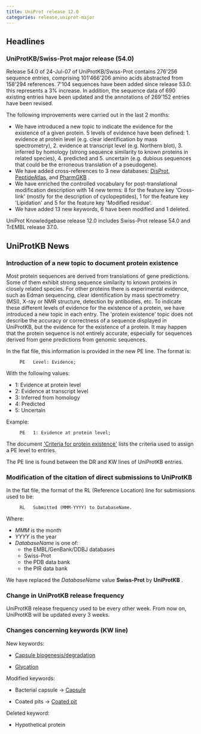 ```yaml
---
title: UniProt release 12.0
categories: release,uniprot-major
---
```


## Headlines

### UniProtKB/Swiss-Prot major release (54.0)

Release 54.0 of 24-Jul-07 of UniProtKB/Swiss-Prot contains 276'256 sequence entries, comprising 101'466'206 amino acids abstracted from 158'294 references. 7'104 sequences have been added since release 53.0: this represents a 3% increase. In addition, the sequence data of 690 existing entries have been updated and the annotations of 269'152 entries have been revised.

The following improvements were carried out in the last 2 months:

-   We have introduced a new topic to indicate the evidence for the existence of a given protein. 5 levels of evidence have been defined: 1. evidence at protein level (e.g. clear identification by mass spectrometry), 2. evidence at transcript level (e.g. Northern blot), 3. inferred by homology (strong sequence similarity to known proteins in related species), 4. predicted and 5. uncertain (e.g. dubious sequences that could be the erroneous translation of a pseudogene).
-   We have added cross-references to 3 new databases: [DisProt](http://www.disprot.org/), [PeptideAtlas](http://www.peptideatlas.org), and [PharmGKB](http://www.pharmgkb.org/) .
-   We have enriched the controlled vocabulary for post-translational modification description with 14 new terms: 8 for the feature key 'Cross-link' (mostly for the description of cyclopeptides), 1 for the feature key 'Lipidation' and 5 for the feature key 'Modified residue'.
-   We have added 13 new keywords, 6 have been modified and 1 deleted.

UniProt Knowledgebase release 12.0 includes Swiss-Prot release 54.0 and TrEMBL release 37.0.

## UniProtKB News

### Introduction of a new topic to document protein existence

Most protein sequences are derived from translations of gene predictions. Some of them exhibit strong sequence similarity to known proteins in closely related species. For other proteins there is experimental evidence, such as Edman sequencing, clear identification by mass spectrometry (MSI), X-ray or NMR structure, detection by antibodies, etc. To indicate these different levels of evidence for the existence of a protein, we have introduced a new topic in each entry. The 'protein existence' topic does not describe the accuracy or correctness of a sequence displayed in UniProtKB, but the evidence for the existence of a protein. It may happen that the protein sequence is not entirely accurate, especially for sequences derived from gene predictions from genomic sequences.

In the flat file, this information is provided in the new PE line. The format is:

         PE   Level: Evidence;
        

With the following values:

-   1: Evidence at protein level
-   2: Evidence at transcript level
-   3: Inferred from homology
-   4: Predicted
-   5: Uncertain

Example:

         PE   1: Evidence at protein level;
        

The document ['Criteria for protein existence'](https://ftp.uniprot.org/pub/databases/uniprot/current_release/knowledgebase/complete/docs/pe_criteria) lists the criteria used to assign a PE level to entries.

The PE line is found between the DR and KW lines of UniProtKB entries.

### Modification of the citation of direct submissions to UniProtKB

In the flat file, the format of the RL (Reference Location) line for submissions used to be:

         RL   Submitted (MMM-YYYY) to DatabaseName.
        

Where:

-   *MMM* is the month
-   *YYYY* is the year
-   *DatabaseName* is one of:
    -   the EMBL/GenBank/DDBJ databases
    -   Swiss-Prot
    -   the PDB data bank
    -   the PIR data bank

We have replaced the *DatabaseName* value **Swiss-Prot** by **UniProtKB** .

### Change in UniProtKB release frequency

UniProtKB release frequency used to be every other week. From now on, UniProtKB will be updated every 3 weeks.

### Changes concerning keywords (KW line)

New keywords:

-   [Capsule biogenesis/degradation](http://www.uniprot.org/keywords/KW-0972)

<!-- -->

-   [Glycation](http://www.uniprot.org/keywords/KW-0971)

Modified keywords:

-   Bacterial capsule -&gt; [Capsule](http://www.uniprot.org/keywords/KW-0875)

<!-- -->

-   Coated pits -&gt; [Coated pit](http://www.uniprot.org/keywords/KW-0168)

Deleted keyword:

-   Hypothetical protein
